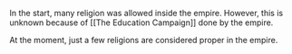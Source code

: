 In the start, many religion was allowed inside the empire. However, this is unknown because of [[The Education Campaign]] done by the empire. 

At the moment, just a few religions are considered proper in the empire. 

